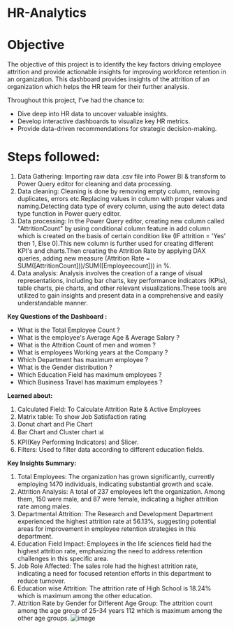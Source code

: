 # HR-Analytics

# Objective

The objective of this project is to identify the key factors driving employee attrition and provide actionable insights for improving workforce retention in an organization. This dashboard provides insights of the attrition of an organization which helps the HR team for their further analysis.

Throughout this project, I've had the chance to:

- Dive deep into HR data to uncover valuable insights.
- Develop interactive dashboards to visualize key HR metrics.
- Provide data-driven recommendations for strategic decision-making.

# Steps followed:
1. Data Gathering: Importing raw data .csv file into Power BI & transform to Power Query editor for cleaning and data processing.
2. Data cleaning: Cleaning is done by removing empty column, removing duplicates, errors etc.Replacing values in column with proper values and naming.Detecting data type of every column, using the auto detect data type function in Power query editor.
3. Data processing: In the Power Query editor, creating new column called "AttritionCount" by using conditional column feature in add column which is created on the basis of certain condition like (IF attrition = 'Yes' then 1, Else 0).This new column is further used for creating different KPI's and charts.Then creating the Attrition Rate by applying DAX queries, adding new measure (Attrition Rate = SUM([AttritionCount]))/SUM([Employeecount])) in %.
4. Data analysis: Analysis involves the creation of a range of visual representations, including bar charts, key performance indicators (KPIs), table charts, pie charts, and other relevant visualizations.These tools are utilized to gain insights and present data in a comprehensive and easily understandable manner.

**Key Questions of the Dashboard :**

- What is the Total Employee Count ?
- What is the employee's Average Age & Average Salary ?
- What is the Attrition Count of men and women ?
- What is employees Working years at the Company ?
- Which Department has maximum employee ?
- What is the Gender distribution ?
- Which Education Field has maximum employees ?
- Which Business Travel has maximum employees ?

**Learned about:**

1. Calculated Field: To Calculate Attrition Rate & Active Employees
2. Matrix table: To show Job Satisfaction rating
3. Donut chart and Pie Chart
4. Bar Chart and Cluster chart 📊
5. KPI(Key Performing Indicators) and Slicer.
6. Filters: Used to filter data according to different education fields.

**Key Insights Summary:**
1. Total Employees: The organization has grown significantly, currently employing 1470 individuals, indicating substantial growth and scale.
2. Attrition Analysis: A total of 237 employees left the organization. Among them, 150 were male, and 87 were female, indicating a higher attrition rate among males.
3. Departmental Attrition: The Research and Development Department experienced the highest attrition rate at 56.13%, suggesting potential areas for improvement in employee retention strategies in this department.
4. Education Field Impact: Employees in the life sciences field had the highest attrition rate, emphasizing the need to address retention challenges in this specific area.
5. Job Role Affected: The sales role had the highest attrition rate, indicating a need for focused retention efforts in this department to reduce turnover.
6. Education wise Attrition: The attrition rate of High School is 18.24% which is maximum among the other education.
7. Attrition Rate by Gender for Different Age Group: The attrition count among the age group of 25-34 years 112 which is maximum among the other age groups.
![image](https://github.com/user-attachments/assets/a194f56b-276e-492f-8a7a-56fe44665de5)
